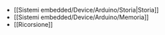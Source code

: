 - [[Sistemi embedded/Device/Arduino/Storia|Storia]]
- [[Sistemi embedded/Device/Arduino/Memoria]]
- [[Ricorsione]]
